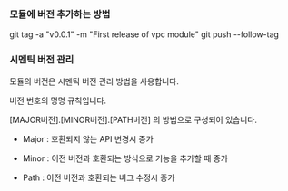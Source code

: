 ### 모듈에 버전 추가하는 방법

git tag -a "v0.0.1" -m "First release of vpc module"
git push --follow-tag

### 시멘틱 버전 관리

모듈의 버전은 시멘틱 버전 관리 방법을 사용합니다.

버전 번호의 명명 규칙입니다.

  [MAJOR버전].[MINOR버전].[PATH버전] 의 방법으로 구성되어 있습니다.

  * Major : 호환되지 않는 API 변경시 증가
  
  * Minor : 이전 버전과 호환되는 방식으로 기능을 추가할 때 증가
  
  * Path : 이전 버전과 호환되는 버그 수정시 증가